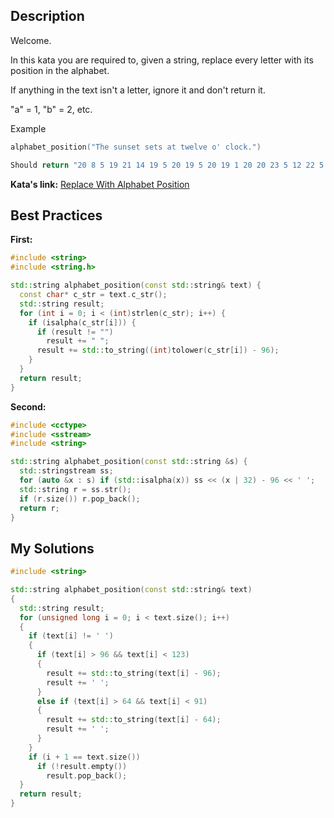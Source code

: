 ## Description

Welcome.

In this kata you are required to, given a string, replace every letter with its position in the alphabet.

If anything in the text isn't a letter, ignore it and don't return it.

"a" = 1, "b" = 2, etc.

Example

```cpp
alphabet_position("The sunset sets at twelve o' clock.")

Should return "20 8 5 19 21 14 19 5 20 19 5 20 19 1 20 20 23 5 12 22 5 15 3 12 15 3 11" ( as a string )
```

**Kata's link:** [Replace With Alphabet Position](https://www.codewars.com/kata/546f922b54af40e1e90001da/cpp)

## Best Practices

**First:**
```cpp
#include <string>
#include <string.h>

std::string alphabet_position(const std::string& text) {
  const char* c_str = text.c_str();
  std::string result;
  for (int i = 0; i < (int)strlen(c_str); i++) {
    if (isalpha(c_str[i])) {
      if (result != "")
        result += " ";
      result += std::to_string((int)tolower(c_str[i]) - 96);
    }
  }
  return result;
}
```

**Second:**
```cpp
#include <cctype>
#include <sstream>
#include <string>

std::string alphabet_position(const std::string &s) {
  std::stringstream ss;
  for (auto &x : s) if (std::isalpha(x)) ss << (x | 32) - 96 << ' ';
  std::string r = ss.str();
  if (r.size()) r.pop_back();
  return r;
}
```

## My Solutions
```cpp
#include <string>

std::string alphabet_position(const std::string& text)
{
  std::string result;
  for (unsigned long i = 0; i < text.size(); i++)
  {
    if (text[i] != ' ')
    {
      if (text[i] > 96 && text[i] < 123)
      {
        result += std::to_string(text[i] - 96);
        result += ' ';
      }
      else if (text[i] > 64 && text[i] < 91)
      {
        result += std::to_string(text[i] - 64);
        result += ' ';
      }
    }
    if (i + 1 == text.size())
      if (!result.empty())
        result.pop_back();
  }
  return result;
}
```
